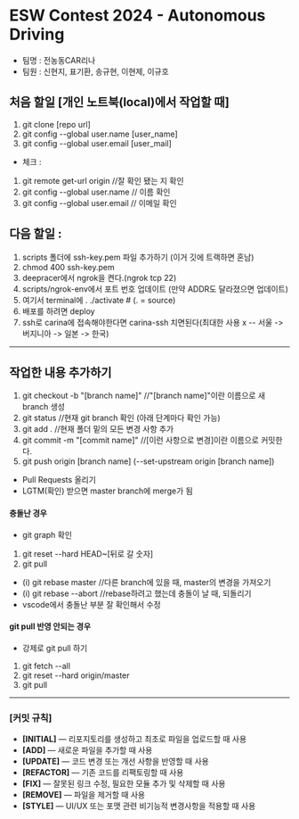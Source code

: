 <!-- #!/bin/bash

if [ "$0" == "$BASH_SOURCE" ]; then
    echo "이 스크립트는 실행이 아닌 소스로 사용되어야 합니다."
    echo "사용법: source $0"
    exit 1
fi-->

<!-- ->
## PS1 환경 변수를 변경함으로써 activated가 앞에 나오게끔 변경
## (activated) ubuntu@ip-172-31-41-14:~/carina$
export PS1="(activated) \[\e[1;32m\]\u\[\e[m\]@\[\e[1;34m\]\h\[\e[m\]:\[\e[1;36m\]\w\[\e[m\]\$ " -->

<!--cd `dirname $BASH_SOURCE`
ROOT_DIR=`pwd`

export PATH=$ROOT_DIR/scripts:$PATH
## sourcing 함으로써 scripts 폴더 내부 파일을 자동으로 실행하게끔 해준다.-->
# ESW Contest 2024 - Autonomous Driving

- 팀명 : 전농동CAR리나
- 팀원 : 신현지, 표기환, 송규현, 이현제, 이규호

## 처음 할일 [개인 노트북(local)에서 작업할 때]
1. git clone [repo url]
1. git config --global user.name [user_name]
1. git config --global user.email [user_mail]

- 체크 :
1. git remote get-url origin //잘 확인 됐는 지 확인
1. git config --global user.name // 이름 확인
1. git config --global user.email // 이메일 확인

## 다음 할일 :
1. scripts 폴더에 ssh-key.pem 파일 추가하기 (이거 깃에 트랙하면 혼남)
1. chmod 400 ssh-key.pem
1. deepracer에서 ngrok을 켠다.(ngrok tcp 22)
1. scripts/ngrok-env에서 포트 번호 업데이트 (만약 ADDR도 달라졌으면 업데이트)
1. 여기서 terminal에 . ./activate # (. = source)
1. 배포를 하려면 deploy
1. ssh로 carina에 접속해야한다면 carina-ssh 치면된다(최대한 사용 x -- 서울 -> 버지니아 -> 일본 -> 한국)

---
## 작업한 내용 추가하기
1. git checkout -b "[branch name]" //"[branch name]"이란 이름으로 새 branch 생성
1. git status //현재 git branch 확인 (아래 단계마다 확인 가능)
1. git add . //현재 폴더 밑의 모든 변경 사항 추가
1. git commit -m "[commit name]" //[이런 사항으로 변경]이란 이름으로 커밋한다.
1. git push origin [branch name] (--set-upstream origin [branch name])
- Pull Requests 올리기
- LGTM(확인) 받으면 master branch에 merge가 됨

#### 충돌난 경우
- git graph 확인
1. git reset --hard HEAD~[뒤로 갈 숫자]
1. git pull
- (i) git rebase master //다른 branch에 있을 때, master의 변경을 가져오기
- (i) git rebase --abort //rebase하려고 했는데 충돌이 날 때, 되돌리기
- vscode에서 충돌난 부분 잘 확인해서 수정

#### git pull 반영 안되는 경우
- 강제로 git pull 하기
1. git fetch --all
2. git reset --hard origin/master
3. git pull 


---
### [커밋 규칙]
- **[INITIAL]** — 리포지토리를 생성하고 최초로 파일을 업로드할 때 사용
- **[ADD]** — 새로운 파일을 추가할 때 사용
- **[UPDATE]** — 코드 변경 또는 개선 사항을 반영할 때 사용
- **[REFACTOR]** — 기존 코드를 리팩토링할 때 사용
- **[FIX]** — 잘못된 링크 수정, 필요한 모듈 추가 및 삭제할 때 사용
- **[REMOVE]** — 파일을 제거할 때 사용
- **[STYLE]** — UI/UX 또는 포맷 관련 비기능적 변경사항을 적용할 때 사용

